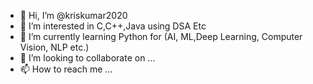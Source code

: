 - 👋 Hi, I’m @kriskumar2020
- 👀 I’m interested in C,C++,Java using DSA Etc
- 🌱 I’m currently learning Python for (AI, ML,Deep Learning, Computer Vision, NLP etc.)
- 💞️ I’m looking to collaborate on ...
- 📫 How to reach me ...

<!---
kriskumar2020/kriskumar2020 is a ✨ special ✨ repository because its `README.md` (this file) appears on your GitHub profile.
You can click the Preview link to take a look at your changes.
--->
